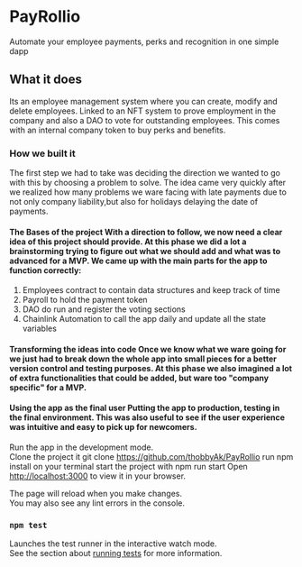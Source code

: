 # PayRollio
Automate your employee payments, perks and recognition in one simple dapp

## What it does

Its an employee management system where you can create, modify and delete employees. Linked to an NFT system to prove employment in the company and also a DAO to vote for outstanding employees. This comes with an internal company token to buy perks and benefits.



### How we built it
The first step we had to take was deciding the direction we wanted to go with this by choosing a problem to solve. The idea came very quickly after we realized how many problems we ware facing with late payments due to not only company liability,but also for holidays delaying the date of payments.

#### The Bases of the project With a direction to follow, we now need a clear idea of this project should provide. At this phase we did a lot a brainstorming trying to figure out what we should add and what was to advanced for a MVP. We came up with the main parts for the app to function correctly:

   1. Employees contract to contain data structures and keep track of time
   2. Payroll to hold the payment token
   3. DAO do run and register the voting sections
   4. Chainlink Automation to call the app daily and update all the state variables
   
#### Transforming the ideas into code Once we know what we ware going for we just had to break down the whole app into small pieces for a better version control and testing purposes. At this phase we also imagined a lot of extra functionalities that could be added, but ware too "company specific" for a MVP.

#### Using the app as the final user Putting the app to production, testing in the final environment. This was also useful to see if the user experience was intuitive and easy to pick up for newcomers.

Run the app in the development mode.\
Clone the project it git clone https://github.com/thobbyAk/PayRollio
run npm install on your terminal 
start the project with npm run start 
Open [http://localhost:3000](http://localhost:3000) to view it in your browser.

The page will reload when you make changes.\
You may also see any lint errors in the console.

### `npm test`

Launches the test runner in the interactive watch mode.\
See the section about [running tests](https://facebook.github.io/create-react-app/docs/running-tests) for more information.




